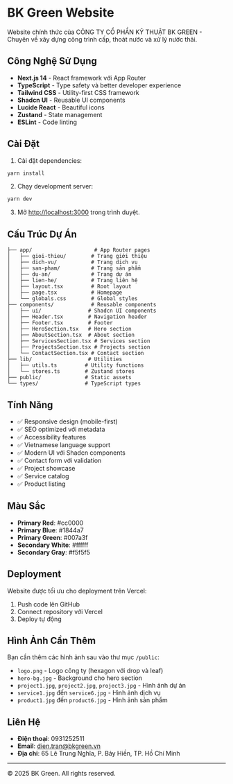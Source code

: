 # BK Green Website

Website chính thức của CÔNG TY CỔ PHẦN KỸ THUẬT BK GREEN - Chuyên về xây dựng công trình cấp, thoát nước và xử lý nước thải.

## Công Nghệ Sử Dụng

- **Next.js 14** - React framework với App Router
- **TypeScript** - Type safety và better developer experience
- **Tailwind CSS** - Utility-first CSS framework
- **Shadcn UI** - Reusable UI components
- **Lucide React** - Beautiful icons
- **Zustand** - State management
- **ESLint** - Code linting

## Cài Đặt

1. Cài đặt dependencies:
```bash
yarn install
```

2. Chạy development server:
```bash
yarn dev
```

3. Mở [http://localhost:3000](http://localhost:3000) trong trình duyệt.

## Cấu Trúc Dự Án

```
├── app/                    # App Router pages
│   ├── gioi-thieu/        # Trang giới thiệu
│   ├── dich-vu/           # Trang dịch vụ
│   ├── san-pham/          # Trang sản phẩm
│   ├── du-an/             # Trang dự án
│   ├── lien-he/           # Trang liên hệ
│   ├── layout.tsx         # Root layout
│   ├── page.tsx           # Homepage
│   └── globals.css        # Global styles
├── components/            # Reusable components
│   ├── ui/               # Shadcn UI components
│   ├── Header.tsx        # Navigation header
│   ├── Footer.tsx        # Footer
│   ├── HeroSection.tsx   # Hero section
│   ├── AboutSection.tsx  # About section
│   ├── ServicesSection.tsx # Services section
│   ├── ProjectsSection.tsx # Projects section
│   └── ContactSection.tsx # Contact section
├── lib/                  # Utilities
│   ├── utils.ts         # Utility functions
│   └── stores.ts        # Zustand stores
├── public/              # Static assets
└── types/               # TypeScript types
```

## Tính Năng

- ✅ Responsive design (mobile-first)
- ✅ SEO optimized với metadata
- ✅ Accessibility features
- ✅ Vietnamese language support
- ✅ Modern UI với Shadcn components
- ✅ Contact form với validation
- ✅ Project showcase
- ✅ Service catalog
- ✅ Product listing

## Màu Sắc

- **Primary Red**: #cc0000
- **Primary Blue**: #1844a7
- **Primary Green**: #007a3f
- **Secondary White**: #ffffff
- **Secondary Gray**: #f5f5f5

## Deployment

Website được tối ưu cho deployment trên Vercel:

1. Push code lên GitHub
2. Connect repository với Vercel
3. Deploy tự động

## Hình Ảnh Cần Thêm

Bạn cần thêm các hình ảnh sau vào thư mục `/public`:

- `logo.png` - Logo công ty (hexagon với drop và leaf)
- `hero-bg.jpg` - Background cho hero section
- `project1.jpg`, `project2.jpg`, `project3.jpg` - Hình ảnh dự án
- `service1.jpg` đến `service6.jpg` - Hình ảnh dịch vụ
- `product1.jpg` đến `product6.jpg` - Hình ảnh sản phẩm

## Liên Hệ

- **Điện thoại**: 0931252511
- **Email**: dien.tran@bkgreen.vn
- **Địa chỉ**: 65 Lê Trung Nghĩa, P. Bảy Hiền, TP. Hồ Chí Minh

---

© 2025 BK Green. All rights reserved.
